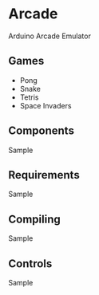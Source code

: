 # Arcade

Arduino Arcade Emulator

## Games

- Pong
- Snake
- Tetris
- Space Invaders

## Components

Sample

## Requirements

Sample

## Compiling

Sample

## Controls

Sample
